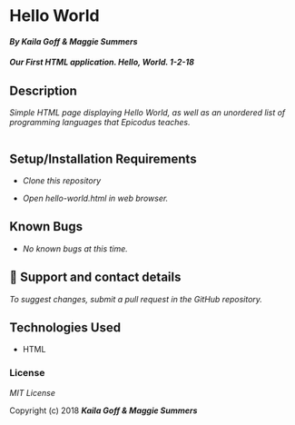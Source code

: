 # Hello World

#### _By Kaila Goff & Maggie Summers_

#### _Our First HTML application. Hello, World. 1-2-18_

## Description

_Simple HTML page displaying Hello World, as well as an unordered list of programming languages that Epicodus teaches._

<kbd><img src="public/img/screenshot.png" alt=""></kbd>


## Setup/Installation Requirements

* _Clone this repository_

* _Open hello-world.html in web browser._


## Known Bugs

  * _No known bugs at this time._

## 📧 Support and contact details

  _To suggest changes, submit a pull request in the GitHub repository._

## Technologies Used

  * HTML

### License

  *MIT License*

Copyright (c) 2018 **_Kaila Goff & Maggie Summers_**
